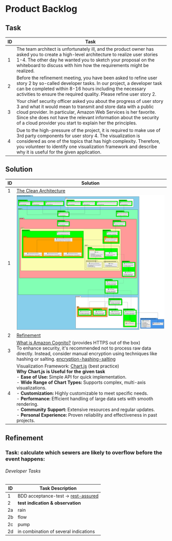 # Product Backlog

## Task

| ID | Task                                                                                                                                                                                                                                                                                                                                          |
|----|-----------------------------------------------------------------------------------------------------------------------------------------------------------------------------------------------------------------------------------------------------------------------------------------------------------------------------------------------|
| 1  | The team architect is unfortunately ill, and the product owner has asked you to create a high-level architecture to realize user stories 1-4. The other day he wanted you to sketch your proposal on the whiteboard to discuss with him how the requirements might be realized.                                                               |
| 2  | Before the refinement meeting, you have been asked to refine user story 2 by so-called developer tasks. In our project, a developer task can be completed within 8-16 hours including the necessary activities to ensure the required quality. Please refine user story 2.                                                                    |
| 3  | Your chief security officer asked you about the progress of user story 3 and what it would mean to transmit and store data with a public cloud provider. In particular, Amazon Web Services is her favorite. Since she does not have the relevant information about the security of a cloud provider you start to explain her the principles. |
| 4  | Due to the high-pressure of the project, it is required to make use of 3rd party components for user story 4. The visualization is considered as one of the topics that has high complexity. Therefore, you volunteer to identify one visualization framework and describe why it is useful for the given application.                        |

## Solution

| ID | Solution                                                                                                                                                                                                                                                                                                                                                                                                                                                                                                                                                                                                  |
|----|-----------------------------------------------------------------------------------------------------------------------------------------------------------------------------------------------------------------------------------------------------------------------------------------------------------------------------------------------------------------------------------------------------------------------------------------------------------------------------------------------------------------------------------------------------------------------------------------------------------|
| 1  | [The Clean Architecture](https://blog.cleancoder.com/uncle-bob/2012/08/13/the-clean-architecture.html)                                                                                                                                                                                                                                                                                                                                                                                                                                                                                                    |
| 1  | ![drivers.svg](doc/uml/svg/sewer.svg)                                                                                                                                                                                                                                                                                                                                                                                                                                                                                                                                                                     |
| 2  | [Refinement](#refinement)                                                                                                                                                                                                                                                                                                                                                                                                                                                                                                                                                                                 |
| 3  | [What is Amazon Cognito?](https://docs.aws.amazon.com/de_de/cognito/latest/developerguide/what-is-amazon-cognito.html) (provides HTTPS out of the box) <br> To enhance security, it's recommended not to process raw data directly. Instead, consider manual encryption using techniques like hashing or salting. [encryption-hashing-salting](https://www.thesslstore.com/blog/difference-encryption-hashing-salting/)                                                                                                                                                                                   |
| 4  | Visualization Framework: [Chart.js](https://www.chartjs.org/) (best practice) <br> **Why Chart.js is Useful for the given task** <br> - **Ease of Use:** Simple API for quick implementation. <br> - **Wide Range of Chart Types:** Supports complex, multi-axis visualizations. <br> - **Customization:** Highly customizable to meet specific needs. <br> - **Performance:** Efficient handling of large data sets with smooth rendering. <br> - **Community Support:** Extensive resources and regular updates. <br> - **Personal Experience:** Proven reliability and effectiveness in past projects. |

## Refinement

### Task: calculate which sewers are likely to overflow before the event happens:

###### Developer Tasks

| ID | Task Description                                                |
|----|-----------------------------------------------------------------|
| 1  | BDD acceptance-test -> [rest-assured](https://rest-assured.io/) |
| 2  | **test indication & observation**                               |
| 2a | rain                                                            |
| 2b | flow                                                            |
| 2c | pump                                                            |
| 2d | in combination of several indications                           |

